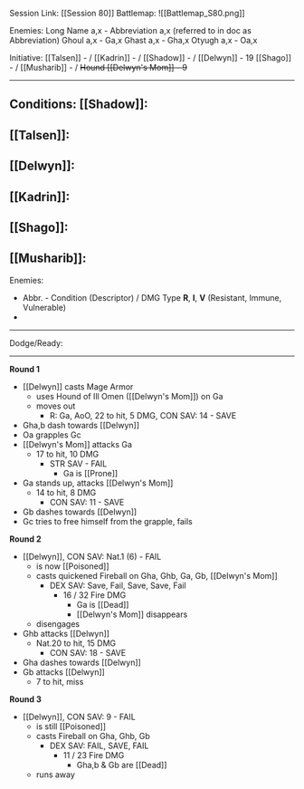 Session Link:
[[Session 80]]
Battlemap:
![[Battlemap_S80.png]]

Enemies:
Long Name a,x - Abbreviation a,x (referred to in doc as Abbreviation)
Ghoul a,x - Ga,x
Ghast a,x - Gha,x
Otyugh a,x - Oa,x

Initiative:
[[Talsen]] - /
[[Kadrin]] - /
[[Shadow]] - /
[[Delwyn]] - 19
[[Shago]] - /
[[Musharib]] - /
~~Hound [[Delwyn's Mom]] - 9~~

---
Conditions:
[[Shadow]]:
- 

[[Talsen]]:
- 

[[Delwyn]]:
- 

[[Kadrin]]:
- 

[[Shago]]: 
- 

[[Musharib]]:
- 

Enemies:
- Abbr. - Condition (Descriptor) / DMG Type __R__, __I__, __V__ (Resistant, Immune, Vulnerable)
- 
---
Dodge/Ready:


---
**Round 1**
- [[Delwyn]] casts Mage Armor
	- uses Hound of Ill Omen ([[Delwyn's Mom]]) on Ga
	- moves out
		- R: Ga, AoO, 22 to hit, 5 DMG, CON SAV: 14 - SAVE
- Gha,b dash towards [[Delwyn]]
- Oa grapples Gc
- [[Delwyn's Mom]] attacks Ga
	- 17 to hit, 10 DMG
		- STR SAV - FAIL
			- Ga is [[Prone]]
- Ga stands up, attacks [[Delwyn's Mom]]
	- 14 to hit, 8 DMG
		- CON SAV: 11 - SAVE
- Gb dashes towards [[Delwyn]]
- Gc tries to free himself from the grapple, fails

**Round 2**
- [[Delwyn]], CON SAV: Nat.1 (6) - FAIL
	- is now [[Poisoned]]
	- casts quickened Fireball on Gha, Ghb, Ga, Gb, [[Delwyn's Mom]]
		- DEX SAV: Save, Fail, Save, Save, Fail
			- 16 / 32 Fire DMG
				- Ga is [[Dead]]
				- [[Delwyn's Mom]] disappears
	- disengages
- Ghb attacks [[Delwyn]]
	- Nat.20 to hit, 15 DMG
		- CON SAV: 18 - SAVE
- Gha dashes towards [[Delwyn]]
- Gb attacks [[Delwyn]]
	- 7 to hit, miss

**Round 3**
- [[Delwyn]], CON SAV: 9 - FAIL
	- is still [[Poisoned]]
	- casts Fireball on Gha, Ghb, Gb
		- DEX SAV: FAIL, SAVE, FAIL
			- 11 / 23 Fire DMG
				- Gha,b & Gb are [[Dead]]
	- runs away